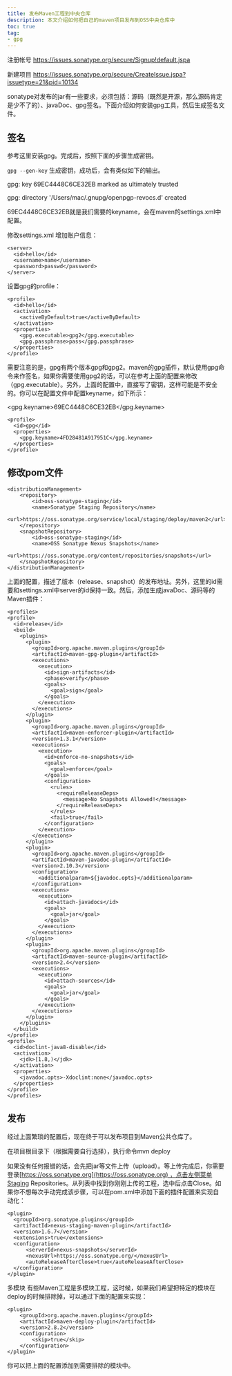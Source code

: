 ```yaml
---
title: 发布Maven工程到中央仓库
description: 本文介绍如何把自己的maven项目发布到OSS中央仓库中
toc: true
tag:
- gpg
---
```



注册帐号
https://issues.sonatype.org/secure/Signup!default.jspa

新建项目
https://issues.sonatype.org/secure/CreateIssue.jspa?issuetype=21&pid=10134

sonatype对发布的jar有一些要求，必须包括：源码（既然是开源，那么源码肯定是少不了的）、javaDoc、gpg签名。下面介绍如何安装gpg工具，然后生成签名文件。

## 签名

参考这里安装gpg。完成后，按照下面的步骤生成密钥。

`gpg --gen-key` 生成密钥，成功后，会有类似如下的输出。

gpg: key 69EC4448C6CE32EB marked as ultimately trusted

gpg: directory '/Users/mac/.gnupg/openpgp-revocs.d' created

69EC4448C6CE32EB就是我们需要的keyname，会在maven的settings.xml中配置。

修改settings.xml
增加账户信息：

```
<server>
  <id>hello</id>
  <username>name</username>
  <password>passwd</password>
</server>
```
设置gpg的profile：
```
<profile>
  <id>hello</id>
  <activation>
    <activeByDefault>true</activeByDefault>
  </activation>
  <properties>
    <gpg.executable>gpg2</gpg.executable>
    <gpg.passphrase>pass</gpg.passphrase>
  </properties>
</profile>
```

需要注意的是，gpg有两个版本gpg和gpg2。maven的gpg插件，默认使用gpg命令来作签名，如果你需要使用gpg2的话，可以在参考上面的配置来修改（gpg.executable）。另外，上面的配置中，直接写了密钥，这样可能是不安全的。你可以在配置文件中配置keyname，如下所示：

<gpg.keyname>69EC4448C6CE32EB</gpg.keyname>

```
<profile>
  <id>gpg</id>
  <properties>
    <gpg.keyname>4FD28481A917951C</gpg.keyname>
  </properties>
</profile>
```

## 修改pom文件
```
<distributionManagement>
    <repository>
        <id>oss-sonatype-staging</id>
        <name>Sonatype Staging Repository</name>
        <url>https://oss.sonatype.org/service/local/staging/deploy/maven2</url>
    </repository>
    <snapshotRepository>
        <id>oss-sonatype-staging</id>
        <name>OSS Sonatype Nexus Snapshots</name>
        <url>https://oss.sonatype.org/content/repositories/snapshots</url>
    </snapshotRepository>
</distributionManagement>
```

上面的配置，描述了版本（release、snapshot）的发布地址。另外，这里的id需要和settings.xml中server的id保持一致。然后，添加生成javaDoc、源码等的Maven插件：

```
<profiles>
<profile>
  <id>release</id>
  <build>
    <plugins>
      <plugin>
        <groupId>org.apache.maven.plugins</groupId>
        <artifactId>maven-gpg-plugin</artifactId>
        <executions>
          <execution>
            <id>sign-artifacts</id>
            <phase>verify</phase>
            <goals>
              <goal>sign</goal>
            </goals>
          </execution>
        </executions>
      </plugin>
      <plugin>
        <groupId>org.apache.maven.plugins</groupId>
        <artifactId>maven-enforcer-plugin</artifactId>
        <version>1.3.1</version>
        <executions>
          <execution>
            <id>enforce-no-snapshots</id>
            <goals>
              <goal>enforce</goal>
            </goals>
            <configuration>
              <rules>
                <requireReleaseDeps>
                  <message>No Snapshots Allowed!</message>
                </requireReleaseDeps>
              </rules>
              <fail>true</fail>
            </configuration>
          </execution>
        </executions>
      </plugin>
      <plugin>
        <groupId>org.apache.maven.plugins</groupId>
        <artifactId>maven-javadoc-plugin</artifactId>
        <version>2.10.3</version>
        <configuration>
          <additionalparam>${javadoc.opts}</additionalparam>
        </configuration>
        <executions>
          <execution>
            <id>attach-javadocs</id>
            <goals>
              <goal>jar</goal>
            </goals>
          </execution>
        </executions>
      </plugin>
      <plugin>
        <groupId>org.apache.maven.plugins</groupId>
        <artifactId>maven-source-plugin</artifactId>
        <version>2.4</version>
        <executions>
          <execution>
            <id>attach-sources</id>
            <goals>
              <goal>jar</goal>
            </goals>
          </execution>
        </executions>
      </plugin>
    </plugins>
  </build>
</profile>
<profile>
  <id>doclint-java8-disable</id>
  <activation>
    <jdk>[1.8,)</jdk>
  </activation>
  <properties>
    <javadoc.opts>-Xdoclint:none</javadoc.opts>
  </properties>
</profile>
</profiles>
```
## 发布
经过上面繁琐的配置后，现在终于可以发布项目到Maven公共仓库了。

在项目根目录下（根据需要自行选择），执行命令mvn deploy

如果没有任何报错的话，会先把jar等文件上传（upload）。等上传完成后，你需要登录[https://oss.sonatype.org](https://oss.sonatype.org) ，点击左侧菜单Staging Repositories。从列表中找到你刚刚上传的工程，选中后点击Close。如果你不想每次手动完成该步骤，可以在pom.xml中添加下面的插件配置来实现自动化：
```
<plugin>
  <groupId>org.sonatype.plugins</groupId>
  <artifactId>nexus-staging-maven-plugin</artifactId>
  <version>1.6.7</version>
  <extensions>true</extensions>
  <configuration>
      <serverId>nexus-snapshots</serverId>
      <nexusUrl>https://oss.sonatype.org/</nexusUrl>
      <autoReleaseAfterClose>true</autoReleaseAfterClose>
  </configuration>
</plugin>
```
多模块
有些Maven工程是多模块工程，这时候，如果我们希望把特定的模块在deploy的时候排除掉，可以通过下面的配置来实现：
```
<plugin>
    <groupId>org.apache.maven.plugins</groupId>
    <artifactId>maven-deploy-plugin</artifactId>
    <version>2.8.2</version>
    <configuration>
        <skip>true</skip>
    </configuration>
</plugin>
```
你可以把上面的配置添加到需要排除的模块中。
